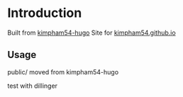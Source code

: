 # Introduction

Built from [kimpham54-hugo](https://github.com/kimpham54/kimpham54-hugo)
Site for [kimpham54.github.io](http://kimpham54.github.io/)

## Usage

public/ moved from kimpham54-hugo

test with dillinger
<!--stackedit_data:
eyJoaXN0b3J5IjpbLTExMjczNTI2NDRdfQ==
-->
